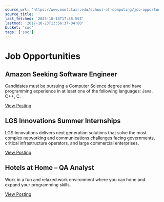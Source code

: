 ```yaml
---
source_url: 'https://www.montclair.edu/school-of-computing/job-opportunities/'
source_title: ''
last_fetched: '2025-10-13T17:38:56Z'
lastmod: '2017-10-23T13:56:37-04:00'
bucket: 'soc'
tags: ['soc']
---
```


# Job Opportunities

## Amazon Seeking Software Engineer

Candidates must be pursuing a Computer Science degree and have programming experience in at least one of the following languages: Java, C++, C.

[View Posting](http://www.montclair.edu/csam/news/article.php?ChannelID=249&ArticleID=17131)

## LGS Innovations Summer Internships

LGS Innovations delivers next generation solutions that solve the most complex networking and communications challenges facing governments, critical infrastructure operators, and large commercial enterprises.

[View Posting](http://www.montclair.edu/csam/news/article.php?ChannelID=249&ArticleID=15959)

## Hotels at Home – QA Analyst

Work in a fun and relaxed work environment where you can hone and expand your programming skills.

[View Posting](http://www.montclair.edu/csam/news/article.php?ChannelID=265&ArticleID=15865)